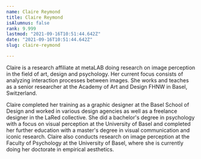 ```yaml
---
name: Claire Reymond
title: Claire Reymond
isAlumnus: false
rank: 9.999
lastmod: "2021-09-16T10:51:44.642Z"
date: "2021-09-16T10:51:44.642Z"
slug: claire-reymond

---
```

Claire is a research affiliate at metaLAB doing research on image perception in the field of art, design and psychology. Her current focus consists of analyzing interaction processes between images. She works and teaches as a senior researcher at the Academy of Art and Design FHNW in Basel, Switzerland.

Claire completed her training as a graphic designer at the Basel School of Design and worked in various design agencies as well as a freelance designer in the LaRed collective. She did a bachelor's degree in psychology with a focus on visual perception at the University of Basel and completed her further education with a master's degree in visual communication and iconic research. Claire also conducts research on image perception at the Faculty of Psychology at the University of Basel, where she is currently doing her doctorate in empirical aesthetics.